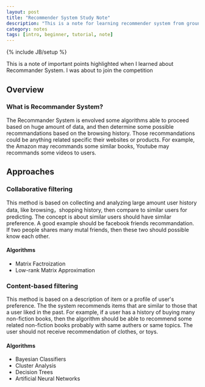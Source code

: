 ```yaml
---
layout: post
title: "Recommender System Study Note"
description: "This is a note for learning recommender system from ground."
category: notes
tags: [intro, beginner, tutorial, note]
---
```

{% include JB/setup %}

This is a note of important points highlighted when I learned about Recommander System. I was about to join the competition 

## Overview

### What is Recommander System?

The Recommander System is envolved some algorithms able to proceed based on huge amount of data, and then determine some possible recommandations based on the browsing history. Those recommandations could be anything related specific their websites or products. For example, the Amazon may recommands some similar books, Youtube may recommands some videos to users.

## Approaches

### Collaborative filtering

This method is based on collecting and analyzing large amount user history data, like browsing，shopping history, then compare to similar users for predicting. The concept is about similar users should have similar preference. A good example should be facebook friends recommandation. If two people shares many mutal friends, then these two should possible know each other.

#### Algorithms 
- Matrix Factroization
- Low-rank Matrix Approximation

### Content-based filtering

This method is based on a description of item or a profile of user's preference. The the system recommends items that are similar to those that a user liked in the past. For example, if a user has a history of buying many non-fiction books, then the algorithm should be able to recommend some related non-fiction books probably with same authers or same topics. The user should not receive recommendation of clothes, or toys.

#### Algorithms
- Bayesian Classifiers
- Cluster Analysis
- Decision Trees
- Artificial Neural Networks  